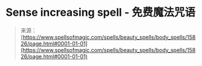 <!--yml

category: 未分类

date: 2024-06-12 18:55:30

-->

# Sense increasing spell - 免费魔法咒语

> 来源：[https://www.spellsofmagic.com/spells/beauty_spells/body_spells/15826/page.html#0001-01-01](https://www.spellsofmagic.com/spells/beauty_spells/body_spells/15826/page.html#0001-01-01)
